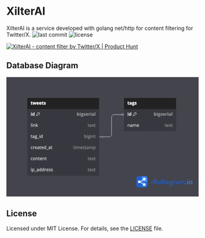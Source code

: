 # XilterAI
XilterAI is a service developed with golang net/http for content filtering for Twitter/X.
![last commit](https://badgen.net/github/last-commit/app-xilter/backend) ![license](https://badgen.net/github/license/app-xilter/backend)

<a href="https://www.producthunt.com/posts/xilterai?utm_source=badge-featured&utm_medium=badge&utm_souce=badge-xilterai" target="_blank"><img src="https://api.producthunt.com/widgets/embed-image/v1/featured.svg?post_id=448078&theme=light" alt="XilterAI - content&#0032;filter&#0032;by&#0032;Twitter&#0047;X | Product Hunt" style="width: 250px; height: 54px;" width="250" height="54" /></a>

## Database Diagram
![database diagram](https://raw.githubusercontent.com/app-xilter/backend/main/repo_assets/dbdiagram.png?raw=true)

## License
Licensed under MIT License. For details, see the [LICENSE](LICENSE) file.